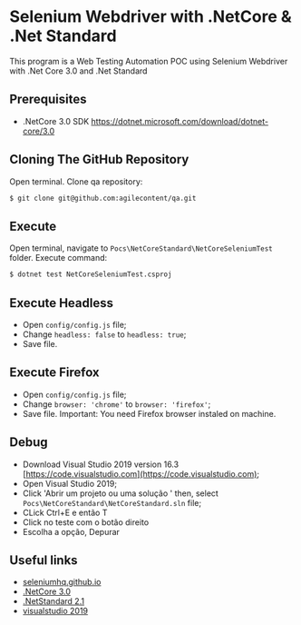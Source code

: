 # Selenium Webdriver with .NetCore & .Net Standard
This program is a Web Testing Automation POC using Selenium Webdriver with .Net Core 3.0 and .Net Standard

## Prerequisites
* .NetCore 3.0 SDK https://dotnet.microsoft.com/download/dotnet-core/3.0     

## Cloning The GitHub Repository
Open terminal. Clone qa repository:
```bash
$ git clone git@github.com:agilecontent/qa.git
```

## Execute
Open terminal, navigate to `Pocs\NetCoreStandard\NetCoreSeleniumTest` folder. Execute command: 
```bash
$ dotnet test NetCoreSeleniumTest.csproj
```
## Execute Headless
- Open `config/config.js` file; 
- Change `headless: false` to `headless: true`; 
- Save file.

## Execute Firefox
- Open `config/config.js` file; 
- Change `browser: 'chrome'` to `browser: 'firefox'`; 
- Save file.
Important: You need Firefox browser instaled on machine.

## Debug
* Download Visual Studio 2019 version 16.3 [https://code.visualstudio.com](https://code.visualstudio.com);
* Open Visual Studio 2019;
* Click 'Abrir um projeto ou uma solução ' then, select `Pocs\NetCoreStandard\NetCoreStandard.sln` file;
* CLick Ctrl+E e então T
* Click no teste com o botão direito
* Escolha a opção, Depurar

## Useful links
* [seleniumhq.github.io](https://seleniumhq.github.io/selenium/docs/api/javascript/index.html)
* [.NetCore 3.0](https://dotnet.microsoft.com/download/dotnet-core/3.0)
* [.NetStandard 2.1](https://docs.microsoft.com/pt-br/dotnet/standard/net-standard)
* [visualstudio 2019](https://visualstudio.microsoft.com/pt-br/vs/)


